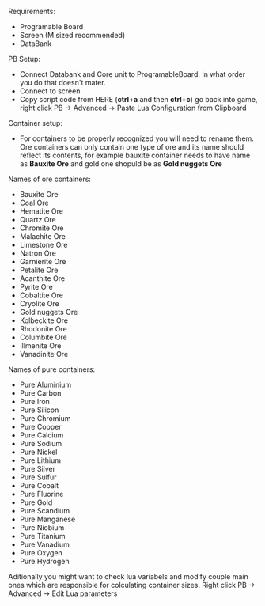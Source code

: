 Requirements:
- Programable Board
- Screen (M sized recommended)
- DataBank

PB Setup:
- Connect Databank and Core unit to ProgramableBoard. In what order you do that doesn't mater.
- Connect to screen
- Copy script code from HERE (**ctrl+a** and then **ctrl+c**) go back into game, right click PB -> Advanced -> Paste Lua Configuration from Clipboard

Container setup:
- For containers to be properly recognized you will need to rename them. Ore containers can only contain one type of ore and its name should reflect its contents, for example bauxite container needs to have name as **Bauxite Ore** and gold one shopuld be as **Gold nuggets Ore**

Names of ore containers:
 - Bauxite Ore
 - Coal Ore
 - Hematite Ore
 - Quartz Ore
 - Chromite Ore
 - Malachite Ore
 - Limestone Ore
 - Natron Ore
 - Garnierite Ore
 - Petalite Ore
 - Acanthite Ore
 - Pyrite Ore
 - Cobaltite Ore
 - Cryolite Ore
 - Gold nuggets Ore
 - Kolbeckite Ore
 - Rhodonite Ore
 - Columbite Ore
 - Illmenite Ore
 - Vanadinite Ore

Names of pure containers:

 - Pure Aluminium
 - Pure Carbon
 - Pure Iron
 - Pure Silicon
 - Pure Chromium
 - Pure Copper
 - Pure Calcium
 - Pure Sodium
 - Pure Nickel
 - Pure Lithium
 - Pure Silver
 - Pure Sulfur
 - Pure Cobalt
 - Pure Fluorine
 - Pure Gold
 - Pure Scandium
 - Pure Manganese
 - Pure Niobium
 - Pure Titanium
 - Pure Vanadium
 - Pure Oxygen
 - Pure Hydrogen
 
 
 Aditionally you might want to check lua variabels and modify couple main ones which are responsible for colculating container sizes. Right click PB -> Advanced -> Edit Lua parameters
